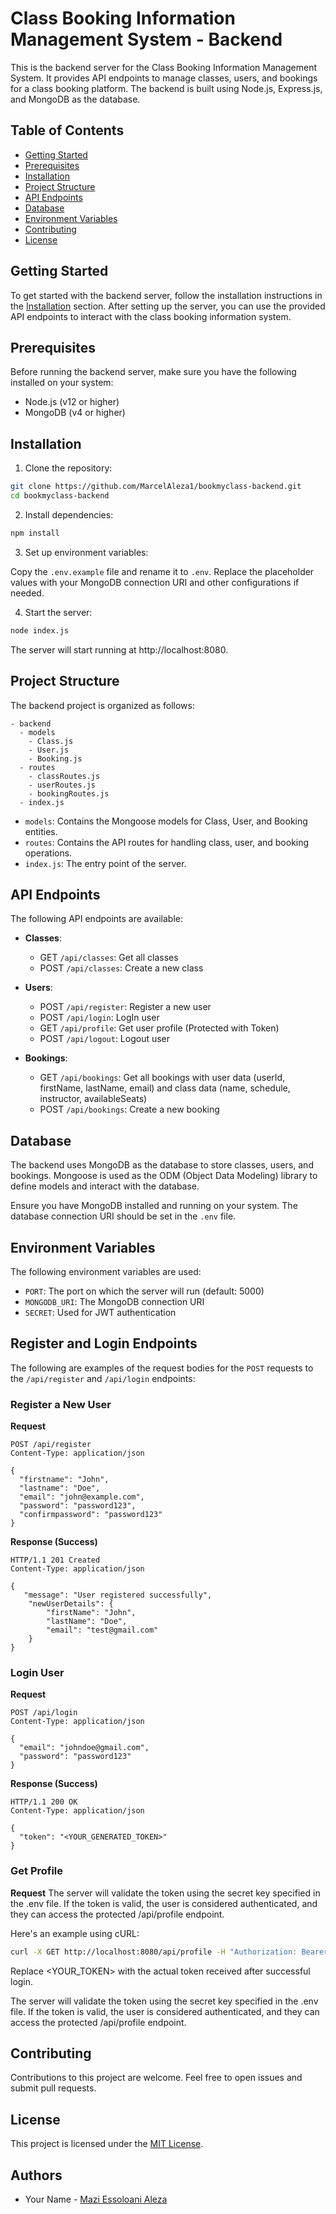 # Class Booking Information Management System - Backend

This is the backend server for the Class Booking Information Management System. It provides API endpoints to manage classes, users, and bookings for a class booking platform. The backend is built using Node.js, Express.js, and MongoDB as the database.

## Table of Contents

- [Getting Started](#getting-started)
- [Prerequisites](#prerequisites)
- [Installation](#installation)
- [Project Structure](#project-structure)
- [API Endpoints](#api-endpoints)
- [Database](#database)
- [Environment Variables](#environment-variables)
- [Contributing](#contributing)
- [License](#license)

## Getting Started

To get started with the backend server, follow the installation instructions in the [Installation](#installation) section. After setting up the server, you can use the provided API endpoints to interact with the class booking information system.

## Prerequisites

Before running the backend server, make sure you have the following installed on your system:

- Node.js (v12 or higher)
- MongoDB (v4 or higher)

## Installation

1. Clone the repository:

```bash
git clone https://github.com/MarcelAleza1/bookmyclass-backend.git
cd bookmyclass-backend
```

2. Install dependencies:

```bash
npm install
```

3. Set up environment variables:

Copy the `.env.example` file and rename it to `.env`. Replace the placeholder values with your MongoDB connection URI and other configurations if needed.

4. Start the server:

```bash
node index.js
```

The server will start running at http://localhost:8080.

## Project Structure

The backend project is organized as follows:

```
- backend
  - models
    - Class.js
    - User.js
    - Booking.js
  - routes
    - classRoutes.js
    - userRoutes.js
    - bookingRoutes.js
  - index.js
```

- `models`: Contains the Mongoose models for Class, User, and Booking entities.
- `routes`: Contains the API routes for handling class, user, and booking operations.
- `index.js`: The entry point of the server.

## API Endpoints

The following API endpoints are available:

- **Classes**:
  - GET `/api/classes`: Get all classes
  - POST `/api/classes`: Create a new class
  <!-- - PUT `/api/classes/:id`: Update a class
  - DELETE `/api/classes/:id`: Delete a class -->

- **Users**:
  - POST `/api/register`:  Register a new user
  - POST `/api/login`: LogIn user
  <!-- - POST `/api/users`: Create a new user -->
  - GET `/api/profile`: Get user profile (Protected with Token)
  - POST `/api/logout`: Logout user
  <!-- - PUT `/api/users/:id`: Update a user
  - DELETE `/api/users/:id`: Delete a user -->

- **Bookings**:
  - GET `/api/bookings`: Get all bookings with user data (userId, firstName, lastName, email) and class data (name, schedule, instructor, availableSeats)
  - POST `/api/bookings`: Create a new booking
  <!-- - DELETE `/api/bookings/:id`: Delete a booking -->

## Database

The backend uses MongoDB as the database to store classes, users, and bookings. Mongoose is used as the ODM (Object Data Modeling) library to define models and interact with the database.

Ensure you have MongoDB installed and running on your system. The database connection URI should be set in the `.env` file.

## Environment Variables

The following environment variables are used:

- `PORT`: The port on which the server will run (default: 5000)
- `MONGODB_URI`: The MongoDB connection URI
- `SECRET`: Used for JWT authentication
<!-- - `NODE_ENV`: The Node.js environment (development, production, test) -->

## Register and Login Endpoints

The following are examples of the request bodies for the `POST` requests to the `/api/register` and `/api/login` endpoints:

### Register a New User

**Request**

```
POST /api/register
Content-Type: application/json

{
  "firstname": "John",
  "lastname": "Doe",
  "email": "john@example.com",
  "password": "password123",
  "confirmpassword": "password123"
}
```

**Response (Success)**

```
HTTP/1.1 201 Created
Content-Type: application/json

{
   "message": "User registered successfully",
    "newUserDetails": {
        "firstName": "John",
        "lastName": "Doe",
        "email": "test@gmail.com"
    }
}
```

### Login User

**Request**

```
POST /api/login
Content-Type: application/json

{
  "email": "johndoe@gmail.com",
  "password": "password123"
}
```

**Response (Success)**

```
HTTP/1.1 200 OK
Content-Type: application/json

{
  "token": "<YOUR_GENERATED_TOKEN>"
}
```

### Get Profile

**Request**
The server will validate the token using the secret key specified in the .env file. If the token is valid, the user is considered authenticated, and they can access the protected /api/profile endpoint.

Here's an example using cURL:
```bash
curl -X GET http://localhost:8080/api/profile -H "Authorization: Bearer <YOUR_TOKEN>"
```

Replace <YOUR_TOKEN> with the actual token received after successful login.

The server will validate the token using the secret key specified in the .env file. If the token is valid, the user is considered authenticated, and they can access the protected /api/profile endpoint.

## Contributing

Contributions to this project are welcome. Feel free to open issues and submit pull requests.

## License

This project is licensed under the [MIT License](LICENSE).

## Authors

- Your Name - [Mazi Essoloani Aleza](https://github.com/MarcelAleza2)

